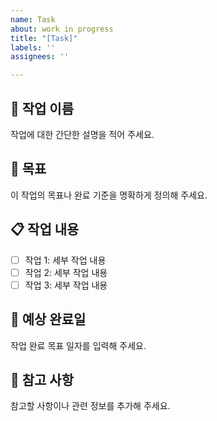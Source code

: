 ```yaml
---
name: Task
about: work in progress
title: "[Task]"
labels: ''
assignees: ''

---
```


## 🔨 작업 이름
작업에 대한 간단한 설명을 적어 주세요.

## 🎯 목표
이 작업의 목표나 완료 기준을 명확하게 정의해 주세요.

## 📋 작업 내용
- [ ] 작업 1: 세부 작업 내용
- [ ] 작업 2: 세부 작업 내용
- [ ] 작업 3: 세부 작업 내용

## 📅 예상 완료일
작업 완료 목표 일자를 입력해 주세요.

## 📎 참고 사항
참고할 사항이나 관련 정보를 추가해 주세요.
